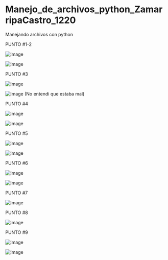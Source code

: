 # Manejo_de_archivos_python_ZamarripaCastro_1220
Manejando archivos con python

PUNTO #1-2

![image](https://github.com/user-attachments/assets/22f931e4-d4ac-4bd2-8a32-7f352feeac55)

![image](https://github.com/user-attachments/assets/b437178c-63db-402f-9218-db75e49d9e7f)

PUNTO #3

![image](https://github.com/user-attachments/assets/38c75a2e-7066-45f0-b642-864408ddb5fc)

![image](https://github.com/user-attachments/assets/1a35f351-8d8d-4a6b-a571-a4239f8ba724)
(No entendi que estaba mal)

PUNTO #4

![image](https://github.com/user-attachments/assets/ddd7d361-0117-4263-bacc-ef70200ede73)

![image](https://github.com/user-attachments/assets/2b4ee45c-c9be-4995-807b-dc22cc43ccdf)

PUNTO #5

![image](https://github.com/user-attachments/assets/d40f895d-cf2d-475a-a691-4068d0776220)

![image](https://github.com/user-attachments/assets/10e17b47-22e3-43b7-ad00-4ce3c3b3dfe0)

PUNTO #6

![image](https://github.com/user-attachments/assets/342a553b-6b65-4805-84ea-0eba64c0cb01)

![image](https://github.com/user-attachments/assets/1eb5ad3c-b6bb-41a8-affa-820ff00d3123)

PUNTO #7

![image](https://github.com/user-attachments/assets/72ee4719-dffb-406c-96ed-2ba705a11e7d)

PUNTO #8

![image](https://github.com/user-attachments/assets/ea709e29-a2fa-43ae-acaa-71bcb09768fd)


PUNTO #9

![image](https://github.com/user-attachments/assets/a6f70001-2b76-446a-b71b-0996b0277d11)

![image](https://github.com/user-attachments/assets/789af9e5-e7b1-40e7-8efb-78fac72018ca)
